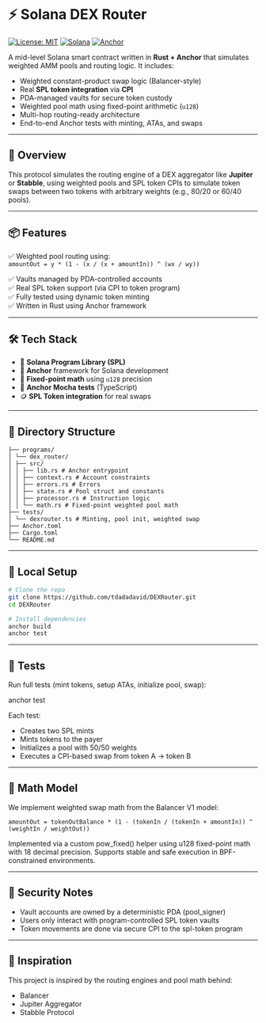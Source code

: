 # ⚡️ Solana DEX Router

[![License: MIT](https://img.shields.io/badge/license-MIT-blue.svg)](./LICENSE)
[![Solana](https://img.shields.io/badge/solana-mainnet--beta-success)](https://solana.com)
[![Anchor](https://img.shields.io/badge/anchor-0.29.0-blue)](https://book.anchor-lang.com)

A mid-level Solana smart contract written in **Rust + Anchor** that simulates weighted AMM pools and routing logic. It includes:

- Weighted constant-product swap logic (Balancer-style)
- Real **SPL token integration** via **CPI**
- PDA-managed vaults for secure token custody
- Weighted pool math using fixed-point arithmetic (`u128`)
- Multi-hop routing-ready architecture
- End-to-end Anchor tests with minting, ATAs, and swaps

---

## 🧠 Overview

This protocol simulates the routing engine of a DEX aggregator like **Jupiter** or **Stabble**, using weighted pools and SPL token CPIs to simulate token swaps between two tokens with arbitrary weights (e.g., 80/20 or 60/40 pools).

---

## 📦 Features

✅ Weighted pool routing using: \
`amountOut = y * (1 - (x / (x + amountIn)) ^ (wx / wy))`

✅ Vaults managed by PDA-controlled accounts  
✅ Real SPL token support (via CPI to token program)  
✅ Fully tested using dynamic token minting  
✅ Written in Rust using Anchor framework  

---

## 🛠️ Tech Stack

- 🔁 **Solana Program Library (SPL)**
- 🧵 **Anchor** framework for Solana development
- 🧠 **Fixed-point math** using `u128` precision
- 🧪 **Anchor Mocha tests** (TypeScript)
- 🪙 **SPL Token integration** for real swaps

---

## 📁 Directory Structure

```
├── programs/
│ └── dex_router/
│ ├── src/
│ │ ├── lib.rs # Anchor entrypoint
│ │ ├── context.rs # Account constraints
│ │ ├── errors.rs # Errors
│ │ ├── state.rs # Pool struct and constants
│ │ ├── processor.rs # Instruction logic
│ │ └── math.rs # Fixed-point weighted pool math
├── tests/
│ └── dexrouter.ts # Minting, pool init, weighted swap
├── Anchor.toml
├── Cargo.toml
└── README.md
```

---

## 🚀 Local Setup

```bash
# Clone the repo
git clone https://github.com/tdadadavid/DEXRouter.git
cd DEXRouter

# Install dependencies
anchor build
anchor test
```

---

## 🧪 Tests

Run full tests (mint tokens, setup ATAs, initialize pool, swap):

anchor test

Each test:

- Creates two SPL mints
- Mints tokens to the payer
- Initializes a pool with 50/50 weights
- Executes a CPI-based swap from token A → token B

---

## 📐 Math Model

We implement weighted swap math from the Balancer V1 model:

`
amountOut = tokenOutBalance * (1 - (tokenIn / (tokenIn + amountIn)) ^ (weightIn / weightOut))
`

Implemented via a custom pow_fixed() helper using u128 fixed-point math with 18 decimal precision. Supports stable and safe execution in BPF-constrained environments.

---

## 🔐 Security Notes

- Vault accounts are owned by a deterministic PDA (pool_signer)
- Users only interact with program-controlled SPL token vaults
- Token movements are done via secure CPI to the spl-token program

---

## 🧠 Inspiration

This project is inspired by the routing engines and pool math behind:

- Balancer
- Jupiter Aggregator
- Stabble Protocol
